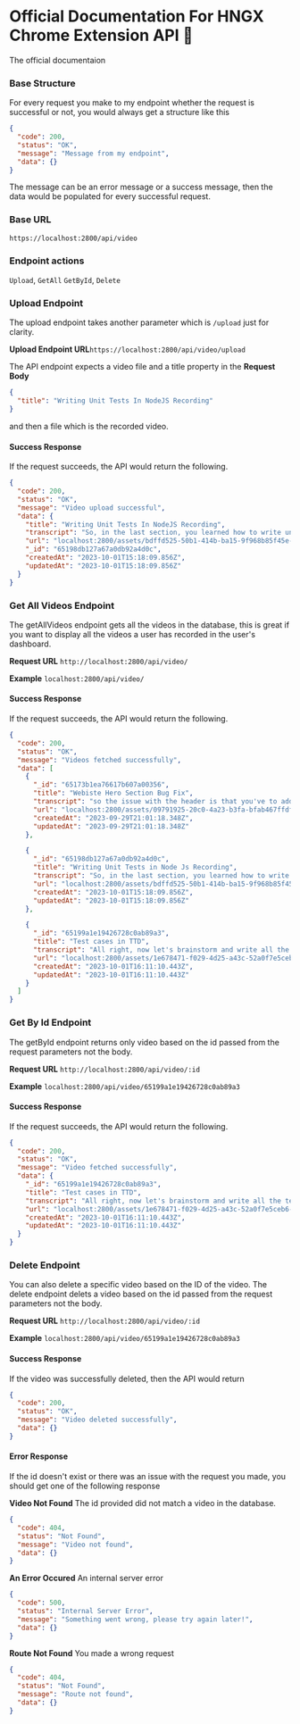 # Official Documentation For HNGX Chrome Extension API 🚀

The official documentaion

### Base Structure

For every request you make to my endpoint whether the request is successful or not, you would always get a structure like this

```json
{
  "code": 200,
  "status": "OK",
  "message": "Message from my endpoint",
  "data": {}
}
```

The message can be an error message or a success message, then the data would be populated for every successful request.

### Base URL

`https://localhost:2800/api/video`

### Endpoint actions

`Upload`, `GetAll` `GetById`, `Delete`

### Upload Endpoint

The upload endpoint takes another parameter which is `/upload` just for clarity.

**Upload Endpoint URL**`https://localhost:2800/api/video/upload`

The API endpoint expects a video file and a title property in the **Request Body**

```json
{
  "title": "Writing Unit Tests In NodeJS Recording"
}
```

and then a file which is the recorded video.

#### Success Response

If the request succeeds, the API would return the following.

```json
{
  "code": 200,
  "status": "OK",
  "message": "Video upload successful",
  "data": {
    "title": "Writing Unit Tests In NodeJS Recording",
    "transcript": "So, in the last section, you learned how to write unit tests. Unit tests are easy to write, they're fast to execute, and they're ideal for testing functions with zero or minimal dependency to external resources. But in real world applications, we need to work with one or more external resources. That's where integration tests come into the picture. With integration tests, we test our application code along with these external resources as a whole. So, to write integration tests, we need a real database. We populate this database with data for testing. Now, we send an HTTP request to an endpoint we want to test, and then make an assertion. That assertion may involve inspecting the response or the database. For example, if we send an HTTP POST request to create a new genre, in an integration test, we're going to look at our database and verify that this new genre is there. So that's the big picture. In the next lecture, we're going to make a few simple tweaks to our application and prepare it for integration testing.",
    "url": "localhost:2800/assets/bdffd525-50b1-414b-ba15-9f968b85f45e-181 Introduction.mp4",
    "_id": "65198db127a67a0db92a4d0c",
    "createdAt": "2023-10-01T15:18:09.856Z",
    "updatedAt": "2023-10-01T15:18:09.856Z"
  }
}
```

### Get All Videos Endpoint

The getAllVideos endpoint gets all the videos in the database, this is great if you want to display all the videos a user has recorded in the user's dashboard.

**Request URL**
`http://localhost:2800/api/video/`

**Example**
`localhost:2800/api/video/`

#### Success Response

If the request succeeds, the API would return the following.

```json
{
  "code": 200,
  "status": "OK",
  "message": "Videos fetched successfully",
  "data": [
    {
      "_id": "65173b1ea76617b607a00356",
      "title": "Webiste Hero Section Bug Fix",
      "transcript": "so the issue with the header is that you've to add an absolute positioning",
      "url": "localhost:2800/assets/09791925-20c0-4a23-b3fa-bfab467ffdf2-y2mate.com - Warriyo  Mortals feat Laura Brehm NCS Release.mp3",
      "createdAt": "2023-09-29T21:01:18.348Z",
      "updatedAt": "2023-09-29T21:01:18.348Z"
    },

    {
      "_id": "65198db127a67a0db92a4d0c",
      "title": "Writing Unit Tests in Node Js Recording",
      "transcript": "So, in the last section, you learned how to write unit tests. Unit tests are easy to write, they're fast to execute, and they're ideal for testing functions with zero or minimal dependency to external resources. But in real world applications, we need to work with one or more external resources. That's where integration tests come into the picture. With integration tests, we test our application code along with these external resources as a whole. So, to write integration tests, we need a real database. We populate this database with data for testing. Now, we send an HTTP request to an endpoint we want to test, and then make an assertion. That assertion may involve inspecting the response or the database. For example, if we send an HTTP POST request to create a new genre, in an integration test, we're going to look at our database and verify that this new genre is there. So that's the big picture. In the next lecture, we're going to make a few simple tweaks to our application and prepare it for integration testing.",
      "url": "localhost:2800/assets/bdffd525-50b1-414b-ba15-9f968b85f45e-181 Introduction.mp4",
      "createdAt": "2023-10-01T15:18:09.856Z",
      "updatedAt": "2023-10-01T15:18:09.856Z"
    },

    {
      "_id": "65199a1e19426728c0ab89a3",
      "title": "Test cases in TTD",
      "transcript": "All right, now let's brainstorm and write all the test cases that we can think of this is not a complete lease It may change or extend it later so When we send a post request to this endpoint How should this endpoint behave? Well, first of all, we want to make sure that only Authenticated users can call this endpoint. So this should return 401 or unauthorized if client is not logged in. That's one test case Assuming that the client is logged in. What is the next thing we need to check for? We want to make sure that customer ID is provided and if not, we want to return a bad request So you should return 400 if customer ID is not provided Similarly we want to make sure that movie ID is provided as well. So It should return 400 if movie ID is not provided It is possible that the client sends both the customer ID and movie ID, but we don't have a rental for this combination Then we want to return 404 or not found if no rental Found for this customer and movie What is the next possibility that we do have a rental but that rental is already processed in other words The customer already returned the movie in that case. We want to return 400 which means this is a bad request So return 400 if rental already processed So These are all the negative cases Now, let's take a look at positive cases if we get to this point, that means we're processing a valid return so we should return 200 if This is a valid request We should also set the return date. So set the return date Next we need to calculate the rental fee. So calculate The rental fee We should also add the movie back to the stock so increase the stock and Finally, what should we return to the client in the body of the response? We can return the summary of the rental so return the rental So this is the rental with all the properties set date out date returned rental fee and so on So these are the initial test cases that I can think of over the next few lectures We're going to implement each of these test cases one by one",
      "url": "localhost:2800/assets/1e678471-f029-4d25-a43c-52a0f7e5ceb6-200 Test Cases.mp4",
      "createdAt": "2023-10-01T16:11:10.443Z",
      "updatedAt": "2023-10-01T16:11:10.443Z"
    }
  ]
}
```

### Get By Id Endpoint

The getById endpoint returns only video based on the id passed from the request parameters not the body.

**Request URL**
`http://localhost:2800/api/video/:id`

**Example**
`localhost:2800/api/video/65199a1e19426728c0ab89a3`

#### Success Response

If the request succeeds, the API would return the following.

```json
{
  "code": 200,
  "status": "OK",
  "message": "Video fetched successfully",
  "data": {
    "_id": "65199a1e19426728c0ab89a3",
    "title": "Test cases in TTD",
    "transcript": "All right, now let's brainstorm and write all the test cases that we can think of this is not a complete lease It may change or extend it later so When we send a post request to this endpoint How should this endpoint behave? Well, first of all, we want to make sure that only Authenticated users can call this endpoint. So this should return 401 or unauthorized if client is not logged in. That's one test case Assuming that the client is logged in. What is the next thing we need to check for? We want to make sure that customer ID is provided and if not, we want to return a bad request So you should return 400 if customer ID is not provided Similarly we want to make sure that movie ID is provided as well. So It should return 400 if movie ID is not provided It is possible that the client sends both the customer ID and movie ID, but we don't have a rental for this combination Then we want to return 404 or not found if no rental Found for this customer and movie What is the next possibility that we do have a rental but that rental is already processed in other words The customer already returned the movie in that case. We want to return 400 which means this is a bad request So return 400 if rental already processed So These are all the negative cases Now, let's take a look at positive cases if we get to this point, that means we're processing a valid return so we should return 200 if This is a valid request We should also set the return date. So set the return date Next we need to calculate the rental fee. So calculate The rental fee We should also add the movie back to the stock so increase the stock and Finally, what should we return to the client in the body of the response? We can return the summary of the rental so return the rental So this is the rental with all the properties set date out date returned rental fee and so on So these are the initial test cases that I can think of over the next few lectures We're going to implement each of these test cases one by one",
    "url": "localhost:2800/assets/1e678471-f029-4d25-a43c-52a0f7e5ceb6-200 Test Cases.mp4",
    "createdAt": "2023-10-01T16:11:10.443Z",
    "updatedAt": "2023-10-01T16:11:10.443Z"
  }
}
```

### Delete Endpoint

You can also delete a specific video based on the ID of the video. The delete endpoint delets a video based on the id passed from the request parameters not the body.

**Request URL**
`http://localhost:2800/api/video/:id`

**Example**
`localhost:2800/api/video/65199a1e19426728c0ab89a3`

#### Success Response

If the video was successfully deleted, then the API would return

```json
{
  "code": 200,
  "status": "OK",
  "message": "Video deleted successfully",
  "data": {}
}
```

#### Error Response

If the id doesn't exist or there was an issue with the request you made, you should get one of the following response

**Video Not Found**
The id provided did not match a video in the database.

```json
{
  "code": 404,
  "status": "Not Found",
  "message": "Video not found",
  "data": {}
}
```

**An Error Occured**
An internal server error

```json
{
  "code": 500,
  "status": "Internal Server Error",
  "message": "Something went wrong, please try again later!",
  "data": {}
}
```

**Route Not Found**
You made a wrong request

```json
{
  "code": 404,
  "status": "Not Found",
  "message": "Route not found",
  "data": {}
}
```
